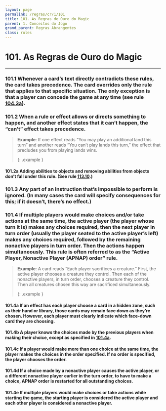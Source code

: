 ```yaml
---
layout: page
permalink: /regras/cr/1/101
title: 101. As Regras de Ouro do Magic
parent: 1. Conceitos do Jogo
grand_parent: Regras Abrangentes
class: rules
---
```


# 101. As Regras de Ouro do Magic

---

### <a id="1"> 101.1 Whenever a card’s text directly contradicts these rules, the card takes precedence. The card overrides only the rule that applies to that specific situation. The only exception is that a player can concede the game at any time (see rule <a href="/rules/cr/1/104#3a">104.3a</a>).</h3>

<h3 spaces-before="0">
  <a id="2"> 101.2 When a rule or effect allows or directs something to happen, and another effect states that it can’t happen, the “can’t” effect takes precedence.</h3>
<blockquote spaces-before="0">
  <p spaces-before="0">
    <strong x-id="1">Example</strong>: If one effect reads “You may play an additional land this turn” and another reads “You can’t play lands this turn,” the effect that precludes you from playing lands wins.
  </p>
  
  <p spaces-before="0">
    {: .example }
  </p>
</blockquote>

<h4 spaces-before="0">
  <a id="2a"> 101.2a Adding abilities to objects and removing abilities from objects don’t fall under this rule. (See rule <a href="/rules/cr/1/113#10">113.10</a>.)</h4>

<h3 spaces-before="0">
  <a id="3"> 101.3 Any part of an instruction that’s impossible to perform is ignored. (In many cases the card will specify consequences for this; if it doesn’t, there’s no effect.)</h3>

<h3 spaces-before="0">
  <a id="4"> 101.4 If multiple players would make choices and/or take actions at the same time, the active player (the player whose turn it is) makes any choices required, then the next player in turn order (usually the player seated to the active player’s left) makes any choices required, followed by the remaining nonactive players in turn order. Then the actions happen simultaneously. This rule is often referred to as the “Active Player, Nonactive Player (APNAP) order” rule.</h3>
<blockquote spaces-before="0">
  <p spaces-before="0">
    <strong x-id="1">Example</strong>: A card reads “Each player sacrifices a creature.” First, the active player chooses a creature they control. Then each of the nonactive players, in turn order, chooses a creature they control. Then all creatures chosen this way are sacrificed simultaneously.
  </p>
  
  <p spaces-before="0">
    {: .example }
  </p>
</blockquote>
<h4 spaces-before="0">
  <a id="4a"> 101.4a If an effect has each player choose a card in a hidden zone, such as their hand or library, those cards may remain face down as they’re chosen. However, each player must clearly indicate which face-down card they are choosing.</h4>
<h4 spaces-before="0">
  <a id="4b"> 101.4b A player knows the choices made by the previous players when making their choice, except as specified in <a href="#4a">101.4a</a>.</h4>
<h4 spaces-before="0">
  <a id="4c"> 101.4c If a player would make more than one choice at the same time, the player makes the choices in the order specified. If no order is specified, the player chooses the order.</h4>
<h4 spaces-before="0">
  <a id="4d"> 101.4d If a choice made by a nonactive player causes the active player, or a different nonactive player earlier in the turn order, to have to make a choice, APNAP order is restarted for all outstanding choices.</h4>
<h4 spaces-before="0">
  <a id="4e"> 101.4e If multiple players would make choices or take actions while starting the game, the starting player is considered the active player and each other player is considered a nonactive player.</h4>